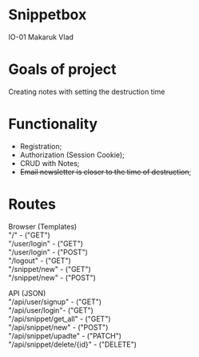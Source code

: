 # Snippetbox
IO-01 Makaruk Vlad

# Goals of project

Сreating notes with setting the destruction time
# Functionality

* Registration;
* Authorization (Session Cookie);
* CRUD with Notes;
* ~~Email newsletter is closer to the time of destruction~~;

# Routes

Browser (Templates)  
"/" - ("GET")  
"/user/login" - ("GET")  
"/user/login" - ("POST")  
"/logout" - ("GET")  
"/snippet/new" - ("GET")  
"/snippet/new" - ("POST")

API (JSON)  
"/api/user/signup" - ("GET")  
"/api/user/login"- ("GET")  
"/api/snippet/get_all" - ("GET")  
"/api/snippet/new" - ("POST")  
"/api/snippet/upadte" - ("PATCH")  
"/api/snippet/delete/{id}" - ("DELETE")  


